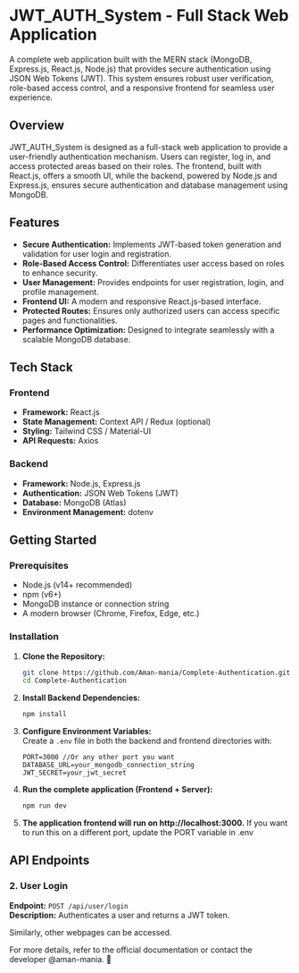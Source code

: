 # JWT_AUTH_System - Full Stack Web Application

A complete web application built with the MERN stack (MongoDB, Express.js, React.js, Node.js) that provides secure authentication using JSON Web Tokens (JWT). This system ensures robust user verification, role-based access control, and a responsive frontend for seamless user experience.

## Overview

JWT_AUTH_System is designed as a full-stack web application to provide a user-friendly authentication mechanism. Users can register, log in, and access protected areas based on their roles. The frontend, built with React.js, offers a smooth UI, while the backend, powered by Node.js and Express.js, ensures secure authentication and database management using MongoDB.

## Features

- **Secure Authentication:** Implements JWT-based token generation and validation for user login and registration.
- **Role-Based Access Control:** Differentiates user access based on roles to enhance security.
- **User Management:** Provides endpoints for user registration, login, and profile management.
- **Frontend UI:** A modern and responsive React.js-based interface.
- **Protected Routes:** Ensures only authorized users can access specific pages and functionalities.
- **Performance Optimization:** Designed to integrate seamlessly with a scalable MongoDB database.

## Tech Stack

### Frontend
- **Framework:** React.js
- **State Management:** Context API / Redux (optional)
- **Styling:** Tailwind CSS / Material-UI
- **API Requests:** Axios

### Backend
- **Framework:** Node.js, Express.js
- **Authentication:** JSON Web Tokens (JWT)
- **Database:** MongoDB (Atlas)
- **Environment Management:** dotenv

## Getting Started

### Prerequisites

- Node.js (v14+ recommended)  
- npm (v6+)  
- MongoDB instance or connection string  
- A modern browser (Chrome, Firefox, Edge, etc.)

### Installation

1. **Clone the Repository:**  
   ```bash
   git clone https://github.com/Aman-mania/Complete-Authentication.git
   cd Complete-Authentication
   ```
2. **Install Backend Dependencies:**
   ```bash
   npm install
   ```
3. **Configure Environment Variables:**  
   Create a `.env` file in both the backend and frontend directories with:
   
   ```env
   PORT=3000 //Or any other port you want
   DATABASE_URL=your_mongodb_connection_string
   JWT_SECRET=your_jwt_secret
   ```

4. **Run the complete application (Frontend + Server):**

   ```bash
   npm run dev
   ```

5. **The application frontend will run on http://localhost:3000.**
    If you want to run this on a different port, update the PORT variable in .env

## API Endpoints

### 2. **User Login**
**Endpoint:** `POST /api/user/login`  
**Description:** Authenticates a user and returns a JWT token.

Similarly, other webpages can be accessed.


For more details, refer to the official documentation or contact the developer @aman-mania. 🚀
